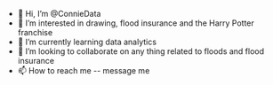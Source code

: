 - 👋 Hi, I’m @ConnieData
- 👀 I’m interested in drawing, flood insurance and the Harry Potter franchise
- 🌱 I’m currently learning data analytics
- 💞️ I’m looking to collaborate on any thing related to floods and flood insurance
- 📫 How to reach me -- message me

<!---
ConnieData/ConnieData is a ✨ special ✨ repository because its `README.md` (this file) appears on your GitHub profile.
You can click the Preview link to take a look at your changes.
--->
